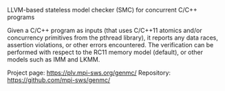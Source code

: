 LLVM-based stateless model checker (SMC) for concurrent C/C++ programs

Given a C/C++ program as inputs (that uses C/C++11 atomics and/or concurrency primitives from the pthread library), it reports any data races, assertion violations, or other errors encountered.
The verification can be performed with respect to the RC11 memory model (default), or other models such as IMM and LKMM.

Project page: https://plv.mpi-sws.org/genmc/
Repository: https://github.com/mpi-sws/genmc/